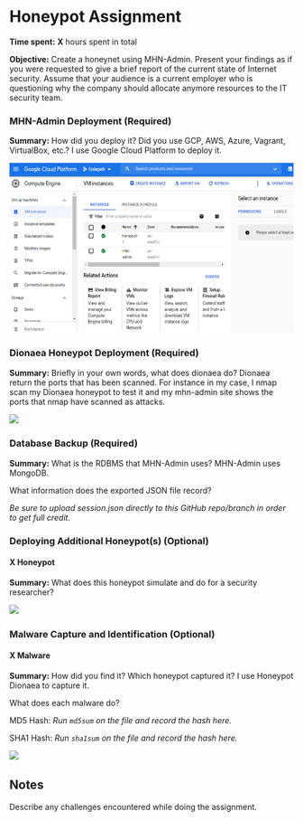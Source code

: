 # Honeypot Assignment

**Time spent:** **X** hours spent in total

**Objective:** Create a honeynet using MHN-Admin. Present your findings as if you were requested to give a brief report of the current state of Internet security. Assume that your audience is a current employer who is questioning why the company should allocate anymore resources to the IT security team.

### MHN-Admin Deployment (Required)

**Summary:** How did you deploy it? Did you use GCP, AWS, Azure, Vagrant, VirtualBox, etc.?
I use Google Cloud Platform to deploy it.

<img src="GCD.png" width="700" height="300"> 

### Dionaea Honeypot Deployment (Required)

**Summary:** Briefly in your own words, what does dionaea do?
Dionaea return the ports that has been scanned. For instance in my case, I nmap scan my Dionaea honeypot to test it and my mhn-admin site shows the ports that nmap have scanned as attacks.  

<img src="dionaea-honeypot.gif">

### Database Backup (Required) 

**Summary:**
 What is the RDBMS that MHN-Admin uses? MHN-Admin uses MongoDB.

 What information does the exported JSON file record?

*Be sure to upload session.json directly to this GitHub repo/branch in order to get full credit.*

### Deploying Additional Honeypot(s) (Optional)

#### X Honeypot

**Summary:** What does this honeypot simulate and do for a security researcher?

<img src="x-honeypot.gif">

### Malware Capture and Identification (Optional)

#### X Malware

**Summary:** How did you find it? Which honeypot captured it?
I use Honeypot Dionaea to capture it.

What does each malware do?

MD5 Hash: *Run `md5sum` on the file and record the hash here.*

SHA1 Hash: *Run `sha1sum` on the file and record the hash here.*

<img src="x-malware.gif">

## Notes

Describe any challenges encountered while doing the assignment.
